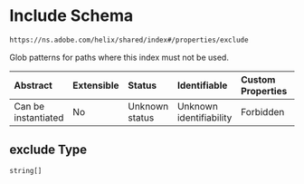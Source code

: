 # Include Schema

```txt
https://ns.adobe.com/helix/shared/index#/properties/exclude
```

Glob patterns for paths where this index must not be used.

| Abstract            | Extensible | Status         | Identifiable            | Custom Properties | Additional Properties | Access Restrictions | Defined In                                                     |
| :------------------ | :--------- | :------------- | :---------------------- | :---------------- | :-------------------- | :------------------ | :------------------------------------------------------------- |
| Can be instantiated | No         | Unknown status | Unknown identifiability | Forbidden         | Allowed               | none                | [index.schema.json*](index.schema.json "open original schema") |

## exclude Type

`string[]`
